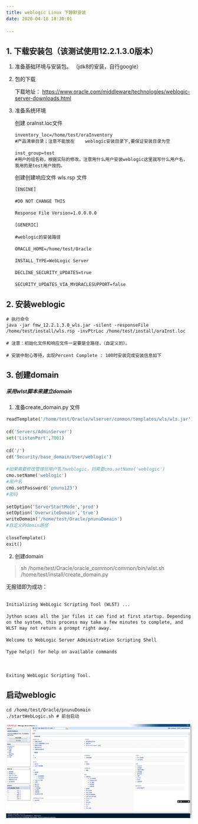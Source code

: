 ```yaml
---
title: weblogic Linux 下静默安装
date: 2020-04-18 18:30:01

---
```




## 1.  下载安装包（该测试使用12.2.1.3.0版本）



1. 准备基础环境与安装包。 （jdk8的安装，自行google）

2. 包的下载

   下载地址： https://www.oracle.com/middleware/technologies/weblogic-server-downloads.html

3. 准备系统环境

   创建 oraInst.loc文件

   ```shell
   inventory_loc=/home/test/oraInventory
   #产品清单目录；注意不能放在    weblogic安装目录下,要保证安装目录为空
   
   inst_group=test
   #用户的组名称，根据实际的修改，注意用什么用户安装weblogic这里就写什么用户名，我用的是test用户按的。
   ```

   创建创建响应文件 wls.rsp 文件

   ```shell
   [ENGINE]
   
   #DO NOT CHANGE THIS
   
   Response File Version=1.0.0.0.0
   
   [GENERIC]
   
   #weblogic的安装路径
   
   ORACLE_HOME=/home/test/Oracle
   
   INSTALL_TYPE=WebLogic Server
   
   DECLINE_SECURITY_UPDATES=true
   
   SECURITY_UPDATES_VIA_MYORACLESUPPORT=false
   
   ```

   


## 2.  安装weblogic

```shell
# 执行命令
java -jar fmw_12.2.1.3.0_wls.jar -silent -responseFile  /home/test/install/wls.rsp -invPtrLoc /home/test/install/oraInst.loc

# 注意：初始化文件和响应文件一定要是全路径，（自定义的）。

# 安装中耐心等待，出现Percent Complete : 100时安装完成安装信息如下
```



## 3. 创建domain



##### 采用wlst脚本来建立domain



1. 准备create_domain.py 文件

```python
readTemplate('/home/test/Oracle/wlserver/common/templates/wls/wls.jar')

cd('Servers/AdminServer')
set('ListenPort',7001)

cd('/')
cd('Security/base_domain/User/weblogic')

#如果需要修改管理员用户名为weblogic，则需要cmo.setName('weblogic')
cmo.setName('weblogic')
#用户名
cmo.setPassword('pnunu123')
#密码

setOption('ServerStartMode','prod')
setOption('OverwriteDomain','true')
writeDomain('/home/test/Oracle/pnunuDomain') 
#自定义的domin路径

closeTemplate()
exit()
```



2. 创建domain

> sh /home/test/Oracle/oracle_common/common/bin/wlst.sh /home/test/install/create_domain.py 



无报错即为成功：

```shell

Initializing WebLogic Scripting Tool (WLST) ...

Jython scans all the jar files it can find at first startup. Depending on the system, this process may take a few minutes to complete, and WLST may not return a prompt right away.

Welcome to WebLogic Server Administration Scripting Shell

Type help() for help on available commands



Exiting WebLogic Scripting Tool.

```



## 启动weblogic



```shell
cd /home/test/Oracle/pnunuDomain
./startWebLogic.sh # 前台启动
```



![image-20200418112356202](/images/202004/weblogic-install-20200418112445.png)